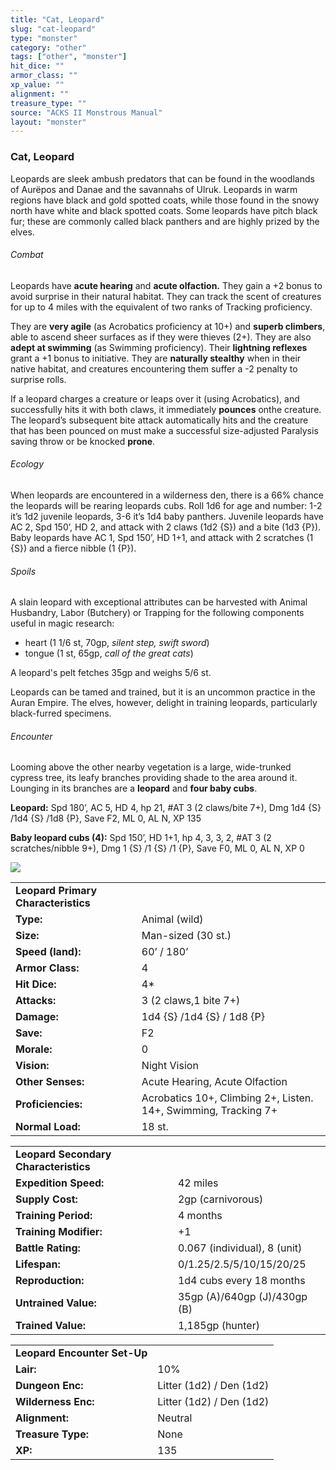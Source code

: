 ```yaml
---
title: "Cat, Leopard"
slug: "cat-leopard"
type: "monster"
category: "other"
tags: ["other", "monster"]
hit_dice: ""
armor_class: ""
xp_value: ""
alignment: ""
treasure_type: ""
source: "ACKS II Monstrous Manual"
layout: "monster"
---
```


### Cat, Leopard

Leopards are sleek ambush predators that can be found in the woodlands of Aurëpos and Danae and the
savannahs of Ulruk. Leopards in warm regions have black and gold spotted coats, while those found in
the snowy north have white and black spotted coats. Some leopards have pitch black fur; these are
commonly called black panthers and are highly prized by the elves.

###### Combat

Leopards have **acute hearing** and **acute olfaction.** They gain a +2 bonus to avoid surprise in
their natural habitat. They can track the scent of creatures for up to 4 miles with the equivalent
of two ranks of Tracking proficiency.

They are **very agile** (as Acrobatics proficiency at 10+) and **superb climbers**, able to ascend
sheer surfaces as if they were thieves (2+). They are also **adept at swimming** (as Swimming
proficiency). Their **lightning reflexes** grant a +1 bonus to initiative. They are **naturally
stealthy** when in their native habitat, and creatures encountering them suffer a -2 penalty to
surprise rolls.

If a leopard charges a creature or leaps over it (using Acrobatics), and successfully hits it with
both claws, it immediately **pounces** onthe creature. The leopard’s subsequent bite attack
automatically hits and the creature that has been pounced on must make a successful size-adjusted
Paralysis saving throw or be knocked **prone**.

###### Ecology

When leopards are encountered in a wilderness den, there is a 66% chance the leopards will be
rearing leopards cubs. Roll 1d6 for age and number: 1-2 it’s 1d2 juvenile leopards, 3-6 it’s 1d4
baby panthers. Juvenile leopards have AC 2, Spd 150’, HD 2, and attack with 2 claws (1d2 {S}) and a
bite (1d3 {P}). Baby leopards have AC 1, Spd 150’, HD 1+1, and attack with 2 scratches (1 {S}) and a
fierce nibble (1 {P}).

###### Spoils

A slain leopard with exceptional attributes can be harvested with Animal Husbandry, Labor
(Butchery) or Trapping for the following components useful in magic research:

* heart (1 1/6 st, 70gp, *silent step, swift sword*)
* tongue (1 st, 65gp, *call of the great cats*)

A leopard's pelt fetches 35gp and weighs 5/6 st.

Leopards can be tamed and trained, but it is an uncommon practice in the Auran Empire. The elves,
however, delight in training leopards, particularly black-furred specimens.

###### Encounter

Looming above the other nearby vegetation is a large, wide-trunked cypress tree, its leafy branches
providing shade to the area around it. Lounging in its branches are a **leopard** and **four baby
cubs**.

**Leopard:** Spd 180’, AC 5, HD 4, hp 21, #AT 3 (2 claws/bite 7+), Dmg 1d4 {S} /1d4 {S} /1d8 {P},
Save F2, ML 0, AL N, XP 135

**Baby leopard cubs (4):** Spd 150’, HD 1+1, hp 4, 3, 3, 2, #AT 3 (2 scratches/nibble 9+), Dmg 1
{S} /1 {S} /1 {P}, Save F0, ML 0, AL N, XP 0

![](data:image/png;base64...)

|  |  |
| --- | --- |
| **Leopard Primary Characteristics** | |
| **Type:** | Animal (wild) |
| **Size:** | Man-sized (30 st.) |
| **Speed (land):** | 60’ / 180’ |
| **Armor Class:** | 4 |
| **Hit Dice:** | 4\* |
| **Attacks:** | 3 (2 claws,1 bite 7+) |
| **Damage:** | 1d4 {S} /1d4 {S} / 1d8 {P} |
| **Save:** | F2 |
| **Morale:** | 0 |
| **Vision:** | Night Vision |
| **Other Senses:** | Acute Hearing, Acute Olfaction |
| **Proficiencies:** | Acrobatics 10+, Climbing 2+,  Listen. 14+, Swimming, Tracking 7+ |
| **Normal Load:** | 18 st. |

|  |  |
| --- | --- |
| **Leopard Secondary Characteristics** | |
| **Expedition Speed:** | 42 miles |
| **Supply Cost:** | 2gp (carnivorous) |
| **Training Period:** | 4 months |
| **Training Modifier:** | +1 |
| **Battle Rating:** | 0.067 (individual), 8 (unit) |
| **Lifespan:** | 0/1.25/2.5/5/10/15/20/25 |
| **Reproduction:** | 1d4 cubs every 18 months |
| **Untrained Value:** | 35gp (A)/640gp (J)/430gp (B) |
| **Trained Value:** | 1,185gp (hunter) |

|  |  |
| --- | --- |
| **Leopard Encounter Set-Up** | |
| **Lair:** | 10% |
| **Dungeon Enc:** | Litter (1d2) / Den (1d2) |
| **Wilderness Enc:** | Litter (1d2) / Den (1d2) |
| **Alignment:** | Neutral |
| **Treasure Type:** | None |
| **XP:** | 135 |

